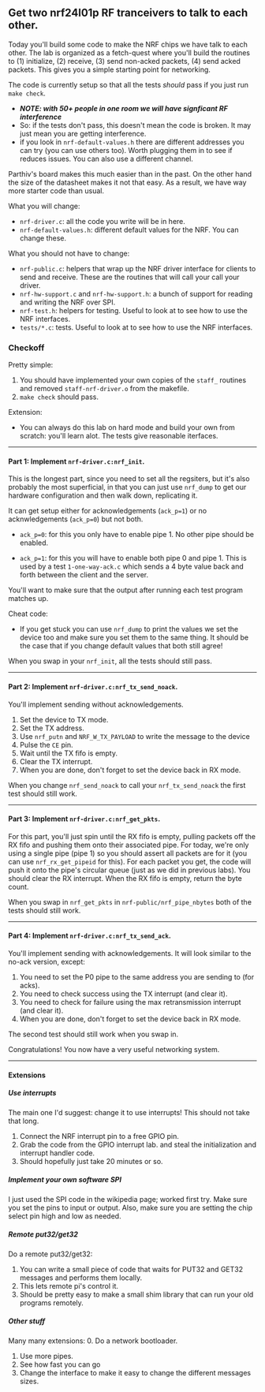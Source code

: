 ## Get two nrf24l01p RF tranceivers to talk to each other.

Today you'll build some code to make the NRF chips we have talk to
each other.   The lab is organized as a fetch-quest where you'll build
the routines to (1) initialize, (2) receive, (3) send non-acked packets,
(4) send acked packets.  This gives you a simple starting point for
networking.  

The code is currently setup so that all the tests *should* pass if you
just run `make check`.
   - ***NOTE: with 50+ people in one room we will have signficant
     RF interference***
   - So: if the tests don't pass, this doesn't mean the code is broken.
     It may just mean you are getting interference.
   - if you look in `nrf-default-values.h` there are different addresses
     you can try (you can use others too).  Worth plugging them in 
     to see if reduces issues.  You can also use a different channel.

Parthiv's board makes this much easier than in the past.  On the other
hand the size of the datasheet makes it not that easy.  As a result,
we have way more starter code than usual.

What you will change:
  - `nrf-driver.c`: all the code you write will be in here.
  - `nrf-default-values.h`: different default values for the NRF.  You 
    can change these.

What you should not have to change:
  
  - `nrf-public.c`: helpers that wrap up the NRF driver interface for
    clients to send and receive.  These are the routines that will call
    your call your driver.
  - `nrf-hw-support.c` and `nrf-hw-support.h`: a bunch of support for
    reading and writing the NRF over SPI.
  - `nrf-test.h`: helpers for testing.  Useful to look at to see how
    to use the NRF interfaces.
  - `tests/*.c`: tests.  Useful to look at to see how
    to use the NRF interfaces.

### Checkoff

Pretty simple:
  1.  You should have implemented your own copies of the `staff_` routines
      and removed `staff-nrf-driver.o` from the makefile.
  2. `make check` should pass.

Extension:
  - You can always do this lab on hard mode and build your own from scratch:
     you'll learn alot.  The tests give reasonable iterfaces.

--------------------------------------------------------------------------------
#### Part 1: Implement `nrf-driver.c:nrf_init`.

This is the longest part, since you need to set all the regsiters,
but it's also probably the most superficial, in that you can just
use `nrf_dump` to get our hardware configuration and then walk down,
replicating it.

It can get setup either for acknowledgements (`ack_p=1`) or no
acknwledgements (`ack_p=0`) but not both.

   -  `ack_p=0`: for this you only have to enable pipe 1.
      No other pipe should be enabled.  

   - `ack_p=1`: for this you will have to enable both pipe 0 and pipe 1.
      This is used by a test `1-one-way-ack.c` which sends a 4 byte
      value back and forth between the client and the server.

You'll want to make sure that the output after running each test program
matches up.

Cheat code:
   - If you get stuck you can use `nrf_dump` to print the values we set
     the device too and make sure you set them to the same thing.
     It should be the case that if you change default values that both
     still agree!

When you swap in your `nrf_init`, all the tests should still pass.

--------------------------------------------------------------------------------
#### Part 2: Implement `nrf-driver.c:nrf_tx_send_noack`.

You'll implement sending without acknowledgements.
   1. Set the device to TX mode.
   2. Set the TX address.
   3. Use `nrf_putn` and `NRF_W_TX_PAYLOAD` to write the message to the device
   4. Pulse the `CE` pin.
   5. Wait until the TX fifo is empty.
   6. Clear the TX interrupt.
   7. When you are done, don't forget to set the device back in RX mode.

When you change `nrf_send_noack` to call your `nrf_tx_send_noack` the first test
should still work.

--------------------------------------------------------------------------------
#### Part 3: Implement `nrf-driver.c:nrf_get_pkts`.

For this part, you'll just spin until the RX fifo is empty, pulling
packets off the RX fifo and pushing them onto their associated pipe.
For today, we're only using a single pipe (pipe 1) so you should assert
all packets are for it (you can use `nrf_rx_get_pipeid` for this).  For
each packet you get, the code will push it onto the pipe's circular queue
(just as we did in previous labs).  You should clear the RX interrupt.
When the RX fifo is empty, return the byte count.

When you swap in `nrf_get_pkts` in `nrf-public/nrf_pipe_nbytes` both of
the tests should still work.

--------------------------------------------------------------------------------
#### Part 4: Implement `nrf-driver.c:nrf_tx_send_ack`.

You'll implement sending with acknowledgements.  It will look similar to 
the no-ack version, except:
   1. You need to set the P0 pipe to the same address you are sending to (for acks).
   2. You need to check success using the TX interrupt (and clear it).
   3. You need to check for failure using the max retransmission interrupt (and clear it).
   4. When you are done, don't forget to set the device back in RX mode.

The second test should still work when you swap in.

Congratulations!  You now have a very useful networking system.

--------------------------------------------------------------------------------
#### Extensions

##### Use interrupts

The main one I'd suggest:  change it to use interrupts!  This should
not take that long.

  1. Connect the NRF interrupt pin to a free GPIO pin.
  2. Grab the code from the GPIO interrupt lab.  and steal the initialization and 
     interrupt handler code.
  3. Should hopefully just take 20 minutes or so.
 
##### Implement your own software SPI

I just used the SPI code in the wikipedia page; worked first try.
Make sure you set the pins to input or output.   Also, make sure you
are setting the chip select pin high and low as needed.

##### Remote put32/get32

Do a remote put32/get32:
  1. You can write a small piece of code that waits for PUT32 and GET32 messages and
     performs them locally.
  2. This lets remote pi's control it.
  3. Should be pretty easy to make a small shim library that can run your old programs
     remotely.

##### Other stuff
  
Many many extensions:
  0. Do a network bootloader.
  1. Use more pipes.
  2. See how fast you can go
  3. Change the interface to make it easy to change the different messages sizes.

